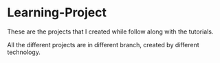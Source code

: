# Learning-Project
These are the projects that I created while follow along with the tutorials.

All the different projects are in different branch, created by different technology.
